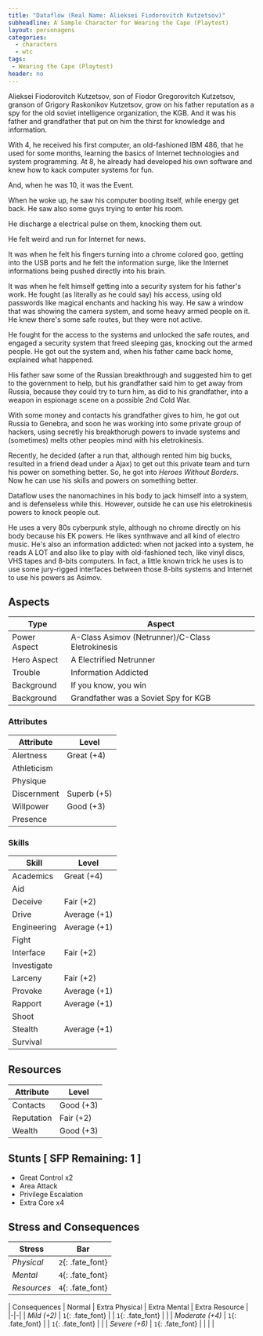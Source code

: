 ```yaml
---
title: "Dataflow (Real Name: Alieksei Fiodorovitch Kutzetsov)"
subheadline: A Sample Character for Wearing the Cape (Playtest)
layout: personagens
categories:
  - characters
  - wtc
tags:
 - Wearing the Cape (Playtest)
header: no
---
```


Alieksei Fiodorovitch Kutzetsov, son of Fiodor Gregorovitch Kutzetsov, granson of Grigory Raskonikov Kutzetsov, grow on his father reputation as a spy for the old soviet intelligence organization, the KGB. And it was his father and grandfather that put on him the thirst for knowledge and information. 

With 4, he received his first computer, an old-fashioned IBM 486, that he used for some months, learning the basics of Internet technologies and system programming. At 8, he already had developed his own software and knew how to kack computer systems for fun.

And, when he was 10, it was the Event.

When he woke up, he saw his computer booting itself, while energy get back. He saw also some guys trying to enter his room.

He discharge a electrical pulse on them, knocking them out.

He felt weird and run for Internet for news.

It was when he felt his fingers turning into a chrome colored goo, getting into the USB ports and he felt the information surge, like the Internet informations being pushed directly into his brain.

It was when he felt himself getting into a security system for his father's work. He fought (as literally as he could say) his access, using old passwords like magical enchants and hacking his way. He saw a window that was showing the camera system, and some heavy armed people on it. He knew there's some safe routes, but they were not active.

He fought for the access to the systems and unlocked the safe routes, and engaged a security system that freed sleeping gas, knocking out the armed people. He got out the system and, when his father came back home, explained what happened.

His father saw some of the Russian breakthrough and suggested him to get to the government to help, but his grandfather said him to get away from Russia, because they could try to turn him, as did to his grandfather, into a weapon in espionage scene on a possible 2nd Cold War.

With some money and contacts his grandfather gives to him, he got out Russia to Genebra, and soon he was working into some private group of hackers, using secretly his breakthorugh powers to invade systems and (sometimes) melts other peoples mind with his eletrokinesis.

Recently, he decided (after a run that, although rented him big bucks, resulted in a friend dead under a Ajax) to get out this private team and turn his power on something better. So, he got into _Heroes Without Borders_. Now he can use his skills and powers on something better.

Dataflow uses the nanomachines in his body to jack himself into a system, and is defenseless while this. However, outside he can use his eletrokinesis powers to knock people out.

He uses a very 80s cyberpunk style, although no chrome directly on his body because his EK powers. He likes synthwave and all kind of electro music. He's also an information addicted: when not jacked into a system, he reads A LOT and also like to play with old-fashioned tech, like vinyl discs, VHS tapes and 8-bits computers. In fact, a little known trick he uses is to use some jury-rigged interfaces between those 8-bits systems and Internet to use his powers as Asimov.


## Aspects

| Type | Aspect |
|-|-|
| Power Aspect | A-Class Asimov (Netrunner)/C-Class Eletrokinesis |
| Hero Aspect | A Electrified Netrunner |
| Trouble  | Information Addicted |
| Background | If you know, you win |
| Background | Grandfather was a Soviet Spy for KGB |

### Attributes

| Attribute | Level |
|-|-|
| Alertness | Great (+4) |
| Athleticism | |
| Physique |  |
| Discernment | Superb (+5) |
| Willpower | Good (+3) |
| Presence | |

### Skills

| Skill | Level |
|-|-|
| Academics | Great (+4) | 
| Aid |  | 
| Deceive | Fair (+2) | 
| Drive |  Average (+1) | 
| Engineering | Average (+1) | 
| Fight |  | 
| Interface | Fair (+2) |
| Investigate |  | 
| Larceny | Fair (+2) | 
| Provoke | Average (+1) | 
| Rapport |Average (+1) |
| Shoot |  | 
| Stealth | Average (+1) | 
| Survival |   | 

## Resources

| Attribute | Level |
|-|-|
| Contacts |  Good (+3) |
| Reputation | Fair (+2) |
| Wealth | Good (+3) |

## Stunts [ SFP Remaining: 1 ]

+ Great Control x2
+ Area Attack
+ Privilege Escalation
+ Extra Core x4

## Stress and Consequences

| Stress | Bar |
|-|-|
| _Physical_ | `2`{: .fate_font} |
| _Mental_ | `4`{: .fate_font} |
| _Resources_ | `4`{: .fate_font} |

| Consequences | Normal | Extra Physical | Extra Mental | Extra Resource |
|-|-|
| _Mild (+2)_ |  `1`{: .fate_font} | | `1`{: .fate_font} | |
| _Moderate (+4)_ | `1`{: .fate_font} | | `1`{: .fate_font} | | 
| _Severe (+6)_ | `1`{: .fate_font} | | | |
